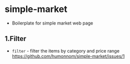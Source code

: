 # simple-market

* Boilerplate for simple market web page

## 1.Filter

* `filter` - filter the items by category and price range
  https://github.com/humonnom/simple-market/issues/1
